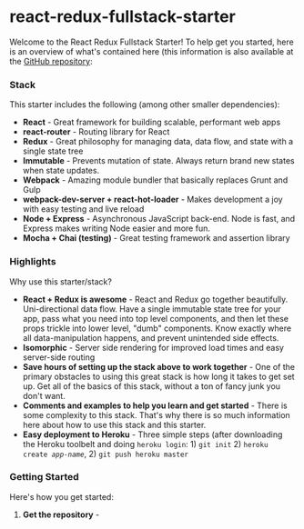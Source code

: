 # react-redux-fullstack-starter
<div>Welcome to the React Redux Fullstack Starter! To help get you started, here is an overview of what's contained here (this information is also available at the <a href="http://github.com/michaelcheng429/react-redux-fullstack-starter" target="_blank">GitHub repository</a>:</div>

<h3>Stack</h3>
This starter includes the following (among other smaller dependencies):

<ul>
    <li><strong>React</strong> - Great framework for building scalable, performant web apps</li>
    <li><strong>react-router</strong> - Routing library for React</li>
    <li><strong>Redux</strong> - Great philosophy for managing data, data flow, and state with a single state tree</li>
    <li><strong>Immutable</strong> - Prevents mutation of state. Always return brand new states when state updates.</li>
    <li><strong>Webpack</strong> - Amazing module bundler that basically replaces Grunt and Gulp</li>
    <li><strong>webpack-dev-server + react-hot-loader</strong> - Makes development a joy with easy testing and live reload</li>
    <li><strong>Node + Express</strong> - Asynchronous JavaScript back-end. Node is fast, and Express makes writing Node easier and more fun.</li>
    <li><strong>Mocha + Chai (testing)</strong> - Great testing framework and assertion library</li>
</ul>

<h3>Highlights</h3>
Why use this starter/stack?

<ul>
    <li><strong>React + Redux is awesome</strong> - React and Redux go together beautifully. Uni-directional data flow. Have a single immutable state tree for your app, pass what you need into top level components, and then let these props trickle into lower level, "dumb" components. Know exactly where all data-manipulation happens, and prevent unintended side effects.</li>
    <li><strong>Isomorphic</strong> - Server side rendering for improved load times and easy server-side routing</li>
    <li><strong>Save hours of setting up the stack above to work together</strong> - One of the primary obstacles to using this great stack is how long it takes to get set up. Get all of the basics of this stack, without a ton of fancy junk you don't want.</li>
    <li><strong>Comments and examples to help you learn and get started</strong> - There is some complexity to this stack. That's why there is so much information here about how to use this stack and this starter.</li>
    <li><strong>Easy deployment to Heroku</strong> - Three simple steps (after downloading the Heroku toolbelt and doing <code>heroku login</code>: 1) <code>git init</code> 2) <code>heroku create <em>app-name</em></code>, 2) <code>git push heroku master</code></li>
</ul>

<h3>Getting Started</h3>
Here's how you get started:

<ol>
    <li><strong>Get the repository</strong> - </li>
</ol>
